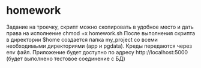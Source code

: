 # homework
Задание на троечку, скрипт можно скопировать в удобное место и дать права на исполнение chmod +x homework.sh
После выполнения скрипта в директории $home создается папка my_project со всеми необходимыми директориями (app и pgdata). Креды передаются через env файл.
Приложение будет доступно по адресу http://localhost:5000 (будет выполнено тестовое соединение с БД)
